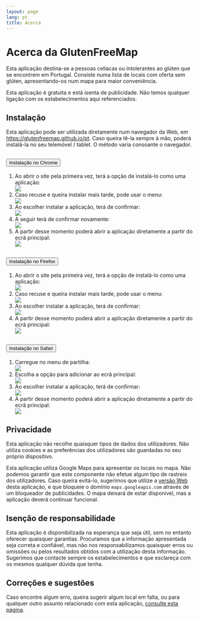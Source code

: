 ```yaml
---
layout: page
lang: pt
title: Acerca
---
```


# Acerca da GlutenFreeMap

Esta aplicação destina-se a pessoas celíacas ou intolerantes ao glúten que se encontrem em Portugal.
Consiste numa lista de locais com oferta sem glúten, apresentando-os num mapa para maior conveniência.

Esta aplicação é gratuita e está isenta de publicidade. Não temos qualquer ligação com os estabelecimentos aqui referenciados.

## Instalação

Esta aplicação pode ser utilizada diretamente num navegador da Web, em https://glutenfreemap.github.io/pt. Caso queira tê-la sempre à mão, poderá instalá-la no seu telemóvel / tablet. O método varia consoante o navegador.


<div class="accordion mb-4" id="tutorial">
    <div class="card">
        <div class="card-header" id="headingChrome">
            <h2 class="mb-0">
                <button class="btn btn-link btn-block text-left" type="button" data-toggle="collapse"
                    data-target="#collapseOne" aria-expanded="true" aria-controls="collapseOne">
                    Instalação no Chrome
                </button>
            </h2>
        </div>
        <div id="collapseOne" class="collapse" aria-labelledby="headingChrome" data-parent="#tutorial">
            <div class="card-body">
                <ol class="tutorial row">
                    <li class="col-12 col-md-6 col-lg-4 d-flex flex-column my-2">
                        <div class="flex-grow-1">Ao abrir o site pela primeira vez, terá a opção de instalá-lo como uma aplicação:</div>
                        <div>
                            <a class="image-link" href="/assets/img/install/chrome-1.png" target="_blank">
                                <img src="/assets/img/install/chrome-1.png" />
                            </a>
                        </div>
                    </li>
                    <li class="col-12 col-md-6 col-lg-4 d-flex flex-column my-2">
                        <div class="flex-grow-1">Caso recuse e queira instalar mais tarde, pode usar o menu:</div>
                        <div>
                            <a class="image-link" href="/assets/img/install/chrome-1b.png" target="_blank">
                                <img src="/assets/img/install/chrome-1b.png" />
                            </a>
                        </div>
                    </li>
                    <li class="col-12 col-md-6 col-lg-4 d-flex flex-column my-2">
                        <div class="flex-grow-1">Ao escolher instalar a aplicação, terá de confirmar:</div>
                        <div>
                            <a class="image-link" href="/assets/img/install/chrome-2.png" target="_blank">
                                <img src="/assets/img/install/chrome-2.png" />
                            </a>
                        </div>
                    </li>
                    <li class="col-12 col-md-6 col-lg-4 d-flex flex-column my-2">
                        <div class="flex-grow-1">A seguir terá de confirmar novamente:</div>
                        <div>
                            <a class="image-link" href="/assets/img/install/chrome-3.png" target="_blank">
                                <img src="/assets/img/install/chrome-3.png" />
                            </a>
                        </div>
                    </li>
                    <li class="col-12 col-md-6 col-lg-4 d-flex flex-column my-2">
                        <div class="flex-grow-1">A partir desse momento poderá abrir a aplicação diretamente a partir do ecrã principal:</div>
                        <div>
                            <a class="image-link" href="/assets/img/install/chrome-4.png" target="_blank">
                                <img src="/assets/img/install/chrome-4.png" />
                            </a>
                        </div>
                    </li>
                </ol>
            </div>
        </div>
    </div>
    <div class="card">
        <div class="card-header" id="headingFirefox">
            <h2 class="mb-0">
                <button class="btn btn-link btn-block text-left collapsed" type="button" data-toggle="collapse"
                    data-target="#collapseTwo" aria-expanded="false" aria-controls="collapseTwo">
                    Instalação no Firefox
                </button>
            </h2>
        </div>
        <div id="collapseTwo" class="collapse" aria-labelledby="headingFirefox" data-parent="#tutorial">
            <div class="card-body">
                <ol class="tutorial row">
                    <li class="col-12 col-md-6 col-lg-4 d-flex flex-column my-2">
                        <div class="flex-grow-1">Ao abrir o site pela primeira vez, terá a opção de instalá-lo como uma aplicação:</div>
                        <div>
                            <a class="image-link" href="/assets/img/install/firefox-1.png" target="_blank">
                                <img src="/assets/img/install/firefox-1.png" />
                            </a>
                        </div>
                    </li>
                    <li class="col-12 col-md-6 col-lg-4 d-flex flex-column my-2">
                        <div class="flex-grow-1">Caso recuse e queira instalar mais tarde, pode usar o menu:</div>
                        <div>
                            <a class="image-link" href="/assets/img/install/firefox-1b.png" target="_blank">
                                <img src="/assets/img/install/firefox-1b.png" />
                            </a>
                        </div>
                    </li>
                    <li class="col-12 col-md-6 col-lg-4 d-flex flex-column my-2">
                        <div class="flex-grow-1">Ao escolher instalar a aplicação, terá de confirmar:</div>
                        <div>
                            <a class="image-link" href="/assets/img/install/firefox-2.png" target="_blank">
                                <img src="/assets/img/install/firefox-2.png" />
                            </a>
                        </div>
                    </li>
                    <li class="col-12 col-md-6 col-lg-4 d-flex flex-column my-2">
                        <div class="flex-grow-1">A partir desse momento poderá abrir a aplicação diretamente a partir do ecrã principal:</div>
                        <div>
                            <a class="image-link" href="/assets/img/install/firefox-3.png" target="_blank">
                                <img src="/assets/img/install/firefox-3.png" />
                            </a>
                        </div>
                    </li>
                </ol>
            </div>
        </div>
    </div>
    <div class="card">
        <div class="card-header" id="headingSafari">
            <h2 class="mb-0">
                <button class="btn btn-link btn-block text-left collapsed" type="button" data-toggle="collapse"
                    data-target="#collapseThree" aria-expanded="false" aria-controls="collapseThree">
                    Instalação no Safari
                </button>
            </h2>
        </div>
        <div id="collapseThree" class="collapse" aria-labelledby="headingSafari" data-parent="#tutorial">
            <div class="card-body">
                <ol class="tutorial row">
                    <li class="col-12 col-md-6 col-lg-4 d-flex flex-column my-2">
                        <div class="flex-grow-1">Carregue no menu de partilha:</div>
                        <div>
                            <a class="image-link" href="/assets/img/install/safari-1.png" target="_blank">
                                <img src="/assets/img/install/safari-1.png" />
                            </a>
                        </div>
                    </li>
                    <li class="col-12 col-md-6 col-lg-4 d-flex flex-column my-2">
                        <div class="flex-grow-1">Escolha a opção para adicionar ao ecrã principal:</div>
                        <div>
                            <a class="image-link" href="/assets/img/install/safari-2.png" target="_blank">
                                <img src="/assets/img/install/safari-2.png" />
                            </a>
                        </div>
                    </li>
                    <li class="col-12 col-md-6 col-lg-4 d-flex flex-column my-2">
                        <div class="flex-grow-1">Ao escolher instalar a aplicação, terá de confirmar:</div>
                        <div>
                            <a class="image-link" href="/assets/img/install/safari-3.png" target="_blank">
                                <img src="/assets/img/install/safari-3.png" />
                            </a>
                        </div>
                    </li>
                    <li class="col-12 col-md-6 col-lg-4 d-flex flex-column my-2">
                        <div class="flex-grow-1">A partir desse momento poderá abrir a aplicação diretamente a partir do ecrã principal:</div>
                        <div>
                            <a class="image-link" href="/assets/img/install/safari-4.png" target="_blank">
                                <img src="/assets/img/install/safari-4.png" />
                            </a>
                        </div>
                    </li>
                </ol>
            </div>
        </div>
    </div>
</div>



## Privacidade

Esta aplicação não recolhe quaisquer tipos de dados dos utilizadores. Não utiliza cookies e as preferências dos utilizadores são guardadas no seu próprio dispositivo.

Esta aplicação utiliza Google Maps para apresentar os locais no mapa. Não podemos garantir que este componente não efetue algum tipo de rastreio dos utilizadores. Caso queira evitá-lo, sugerimos que utilize a [versão Web](https://glutenfreemap.github.io/pt) desta aplicação, e que bloqueie o domínio `maps.googleapis.com` através de um bloqueador de publicidades. O mapa deixará de estar disponível, mas a aplicação deverá continuar funcional.

## Isenção de responsabilidade

Esta aplicação é disponibilizada na esperança que seja útil, sem no entanto oferecer quaisquer garantias. Procuramos que a informação apresentada seja correta e confiável, mas não nos responsabilizamos quaisquer erros ou omissões ou pelos resultados obtidos com a utilização desta informação. Sugerimos que contacte sempre os estabelecimentos e que esclareça com os mesmos qualquer dúvida que tenha.

## Correções e sugestões  

Caso encontre algum erro, queira sugerir algum local em falta, ou para qualquer outro assunto relacionado com esta aplicação, [consulte esta página](suggestions.html).
